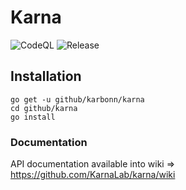 # Karna

![CodeQL](https://github.com/KarnaLab/karna/workflows/CodeQL/badge.svg?branch=master)
![Release](https://github.com/KarnaLab/karna/workflows/Release/badge.svg)

## Installation

    go get -u github/karbonn/karna
    cd github/karna
    go install

### Documentation

API documentation available into wiki => https://github.com/KarnaLab/karna/wiki
